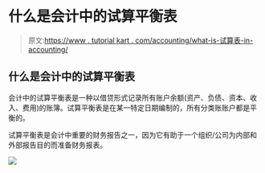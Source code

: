 # 什么是会计中的试算平衡表

> 原文:[https://www . tutorial kart . com/accounting/what-is-试算表-in-accounting/](https://www.tutorialkart.com/accounting/what-is-trial-balance-in-accounting/)

## 什么是会计中的试算平衡表

会计中的试算平衡表是一种以借贷形式记录所有账户余额(资产、负债、资本、收入、费用)的账簿。试算平衡表是在某一特定日期编制的，所有分类账账户都是平衡的。

试算平衡表是会计中重要的财务报告之一，因为它有助于一个组织/公司为内部和外部报告目的而准备财务报表。

[![](../Images/925da31b32d6bc3827932f6c8afb11bb.png)](https://www.tutorialkart.com/)